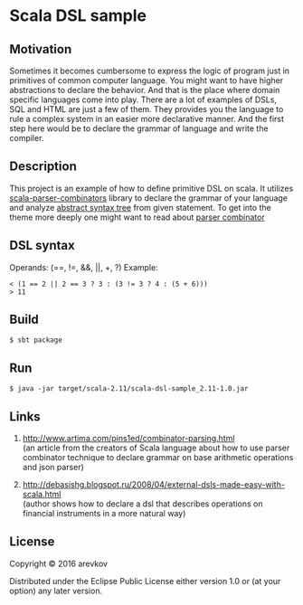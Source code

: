 # Scala DSL sample

## Motivation

Sometimes it becomes cumbersome to express the logic of program just in primitives of common computer language. You might want to
have higher abstractions to declare the behavior. And that is the place where domain specific languages come into play.
There are a lot of examples of DSLs, SQL and HTML are just a few of them. They provides you the language to rule a complex
system in an easier more declarative manner. And the first step here would be to declare the grammar of language and write the compiler.

## Description

This project is an example of how to define primitive DSL on scala. It utilizes [scala-parser-combinators](https://github.com/scala/scala-parser-combinators) library to declare
the grammar of your language and analyze [abstract syntax tree](https://en.wikipedia.org/wiki/Abstract_syntax_tree)
from given statement. To get into the theme more deeply one might want to read about [parser combinator](https://en.wikipedia.org/wiki/Parser_combinator)

## DSL syntax

Operands: (==, !=, &&, ||, +, ?)
Example:
```
< (1 == 2 || 2 == 3 ? 3 : (3 != 3 ? 4 : (5 + 6)))
> 11
```

## Build
```
$ sbt package
```

## Run
```
$ java -jar target/scala-2.11/scala-dsl-sample_2.11-1.0.jar
```

## Links

1. http://www.artima.com/pins1ed/combinator-parsing.html <br>
(an article from the creators of Scala language about how to use parser combinator technique to declare grammar on
base arithmetic operations and json parser)

2. http://debasishg.blogspot.ru/2008/04/external-dsls-made-easy-with-scala.html <br>
(author shows how to declare a dsl that describes operations on financial instruments in a more natural way)

## License

Copyright © 2016 arevkov

Distributed under the Eclipse Public License either version 1.0 or (at
your option) any later version.